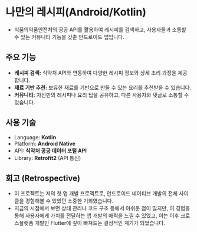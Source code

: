 # 나만의 레시피(Android/Kotlin)
- 식품의약품안전처의 공공 API를 활용하여 레시피를 검색하고, 사용자들과 소통할 수 있는 커뮤니티 기능을 갖춘 안드로이드 앱입니다.

## 주요 기능
- **레시피 검색:** 식약처 API와 연동하여 다양한 레시피 정보와 상세 조리 과정을 제공합니다.
- **재료 기반 추천:** 보유한 재료를 기반으로 만들 수 있는 요리를 추천받을 수 있습니다.
- **커뮤니티:** 자신만의 레시피나 요리 팁을 공유하고, 다른 사용자와 댓글로 소통할 수 있습니다.

## 사용 기술
- Language: **Kotlin**
- Platform: **Android Native**
- API: **식약처 공공 데이터 포털 API**
- Library: **Retrofit2** (API 통신)

## 회고 (Retrospective)
- 이 프로젝트는 저의 첫 앱 개발 프로젝트로, 안드로이드 네이티브 개발의 전체 사이클을 경험해볼 수 있었던 소중한 기회였습니다.
- 지금의 시점에서 보면 상태 관리나 코드 구조 등에서 아쉬운 점이 많지만, 이 경험을 통해 사용자에게 가치를 전달하는 앱 개발의 매력을 느낄 수 있었고, 이는 이후 크로스플랫폼 개발인 Flutter에 깊이 빠져드는 결정적인 계기가 되었습니다.

